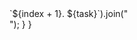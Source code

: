 <!DOCTYPE html>
<html lang="en">
<head>
    <meta cha
    function addTask() {
        const taskInput = document.getElementById("task-input").value;
        if (taskInput) {
            toDoList.push(taskInput);
            displayTasks();
        }
    }
    function displayTasks() {
        const output = document.getElementById("to-do-list-output");
        if (toDoList.length === 0) {
            output.innerHTML = "No tasks available.";
        } else {
            output.innerHTML = toDoList.map((task, index) => `${index + 1}. ${task}`).join("<br>");
        }
    }
</script>

</body>
</html>

